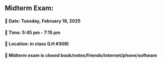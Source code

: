 ## Midterm Exam: 

#### &#x1F34F; Date: Tuesday, February 18, 2025

#### &#x1F34F; Time: 5:45 pm - 7:15 pm

#### &#x1F34F; Location: in class (LH #308)

#### &#x1F34F; Midterm exam is closed book/notes/friends/internet/phone/software

